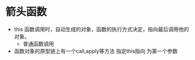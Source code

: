 # 箭头函数


- this
    函数调用时，自动生成的对象，函数的执行方式决定，指向最后调用他的对象。
    - 普通函数调用
- 函数对象的原型链上有一个call,apply等方法 指定this指向 为第一个参数